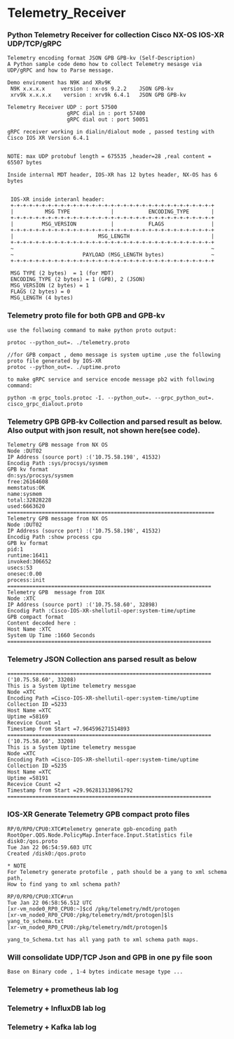 # Telemetry_Receiver
    
### Python Telemetry Receiver for collection Cisco NX-OS IOS-XR UDP/TCP/gRPC
    
    Telemetry encoding format JSON GPB GPB-kv (Self-Description)
    A Python sample code demo how to collect Telemetry mesasge via UDP/gRPC and how to Parse message.
    
    Demo enviroment has N9K and XRv9K 
     N9K x.x.x.x     version : nx-os 9.2.2    JSON GPB-kv
     xrv9k x.x.x.x    version : xrv9k 6.4.1   JSON GPB GPB-kv
     
    Telemetry Receiver UDP : port 57500
                       gRPC dial in : port 57400
                       gRPC dial out : port 50051
    
    gRPC receiver working in dialin/dialout mode , passed testing with Cisco IOS XR Version 6.4.1

    
    NOTE: max UDP protobuf length = 675535 ,header=28 ,real content = 65507 bytes
    
    Inside internal MDT header, IOS-XR has 12 bytes header, NX-OS has 6 bytes 
    
    
     IOS-XR inside interanl header:
     +-+-+-+-+-+-+-+-+-+-+-+-+-+-+-+-+-+-+-+-+-+-+-+-+-+-+-+-+-+-+-+-+
     |          MSG TYPE             |           ENCODING_TYPE       |
     +-+-+-+-+-+-+-+-+-+-+-+-+-+-+-+-+-+-+-+-+-+-+-+-+-+-+-+-+-+-+-+-+
     |         MSG_VERSION           |           FLAGS               |
     +-+-+-+-+-+-+-+-+-+-+-+-+-+-+-+-+-+-+-+-+-+-+-+-+-+-+-+-+-+-+-+-+
     |                           MSG_LENGTH                          |
     +-+-+-+-+-+-+-+-+-+-+-+-+-+-+-+-+-+-+-+-+-+-+-+-+-+-+-+-+-+-+-+-+
     ~                                                               ~
     ~                      PAYLOAD (MSG_LENGTH bytes)               ~
     +-+-+-+-+-+-+-+-+-+-+-+-+-+-+-+-+-+-+-+-+-+-+-+-+-+-+-+-+-+-+-+-+
     
     MSG TYPE (2 bytes)  = 1 (for MDT)
     ENCODING_TYPE (2 bytes) = 1 (GPB), 2 (JSON)
     MSG_VERSION (2 bytes) = 1
     FLAGS (2 bytes) = 0
     MSG_LENGTH (4 bytes)

     
### Telemetry proto file for both GPB and GPB-kv

    use the follwoing command to make python proto output:
    
    protoc --python_out=. ./telemetry.proto 
    
    //for GPB compact , demo message is system uptime ,use the following proto file generated by IOS-XR
    protoc --python_out=. ./uptime.proto 
    
    to make gRPC service and service encode message pb2 with following command:
    
    python -m grpc_tools.protoc -I. --python_out=. --grpc_python_out=. cisco_grpc_dialout.proto
    
### Telemetry GPB GPB-kv Collection and parsed result as below. Also output with json result, not shown here(see code). 

    Telemetry GPB message from NX OS
    Node :DUT02
    IP Address (source port) :('10.75.58.198', 41532)
    Encodig Path :sys/procsys/sysmem
    GPB kv format
    dn:sys/procsys/sysmem
    free:26164608
    memstatus:OK
    name:sysmem
    total:32828228
    used:6663620
    ==================================================================
    Telemetry GPB message from NX OS
    Node :DUT02
    IP Address (source port) :('10.75.58.198', 41532)
    Encodig Path :show process cpu
    GPB kv format
    pid:1
    runtime:16411
    invoked:306652
    usecs:53
    onesec:0.00
    process:init
    =================================================================
    Telemetry GPB  message from IOX
    Node :XTC
    IP Address (source port) :('10.75.58.60', 32898)
    Encodig Path :Cisco-IOS-XR-shellutil-oper:system-time/uptime
    GPB compact format
    Content decoded here :
    Host Name :XTC
    System Up Time :1660 Seconds
    =================================================================

### Telemetry JSON Collection ans parsed result as below 

    =================================================================
    ('10.75.58.60', 33208)
    This is a System Uptime telemetry messgae
    Node =XTC
    Encoding Path =Cisco-IOS-XR-shellutil-oper:system-time/uptime
    Collection ID =5233
    Host Name =XTC
    Uptime =58169
    Recevice Count =1
    Timestamp from Start =7.964596271514893
    =================================================================
    ('10.75.58.60', 33208)
    This is a System Uptime telemetry messgae
    Node =XTC
    Encoding Path =Cisco-IOS-XR-shellutil-oper:system-time/uptime
    Collection ID =5235
    Host Name =XTC
    Uptime =58191
    Recevice Count =2
    Timestamp from Start =29.962813138961792
    =================================================================

### IOS-XR Generate Telemetry GPB compact proto files

    RP/0/RP0/CPU0:XTC#telemetry generate gpb-encoding path RootOper.QOS.Node.PolicyMap.Interface.Input.Statistics file disk0:/qos.proto
    Tue Jan 22 06:54:59.603 UTC
    Created /disk0:/qos.proto
    
    * NOTE 
    For Telemetry generate protofile , path should be a yang to xml schema path,
    How to find yang to xml schema path?
    
    RP/0/RP0/CPU0:XTC#run
    Tue Jan 22 06:58:56.512 UTC
    [xr-vm_node0_RP0_CPU0:~]$cd /pkg/telemetry/mdt/protogen
    [xr-vm_node0_RP0_CPU0:/pkg/telemetry/mdt/protogen]$ls
    yang_to_schema.txt
    [xr-vm_node0_RP0_CPU0:/pkg/telemetry/mdt/protogen]$
    
    yang_to_Schema.txt has all yang path to xml schema path maps.


### Will consolidate UDP/TCP Json and GPB in one py file soon

    Base on Binary code , 1-4 bytes indicate mesage type ...
    
### Telemetry + prometheus lab log
### Telemetry + InfluxDB lab log
### Telemetry + Kafka lab log
        
